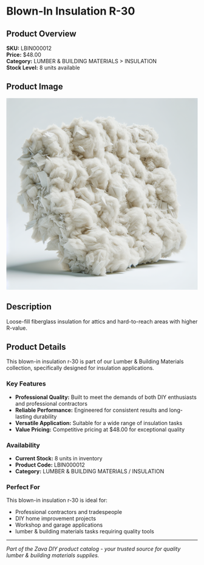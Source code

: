 # Blown-In Insulation R-30

## Product Overview

**SKU:** LBIN000012  
**Price:** $48.00  
**Category:** LUMBER & BUILDING MATERIALS > INSULATION  
**Stock Level:** 8 units available  

## Product Image

![Blown-In Insulation R-30](https://raw.githubusercontent.com/microsoft/ai-tour-26-zava-diy-dataset-plus-mcp/refs/heads/main/images/lumber_%26_building_materials_insulation_blown_in_insulation_r_30_20250620_202805.png)

## Description

Loose-fill fiberglass insulation for attics and hard-to-reach areas with higher R-value.

## Product Details

This blown-in insulation r-30 is part of our Lumber & Building Materials collection, specifically designed for insulation applications. 

### Key Features

- **Professional Quality:** Built to meet the demands of both DIY enthusiasts and professional contractors
- **Reliable Performance:** Engineered for consistent results and long-lasting durability
- **Versatile Application:** Suitable for a wide range of insulation tasks
- **Value Pricing:** Competitive pricing at $48.00 for exceptional quality

### Availability

- **Current Stock:** 8 units in inventory
- **Product Code:** LBIN000012
- **Category:** LUMBER & BUILDING MATERIALS / INSULATION

### Perfect For

This blown-in insulation r-30 is ideal for:
- Professional contractors and tradespeople
- DIY home improvement projects  
- Workshop and garage applications
- lumber & building materials tasks requiring quality tools

---

*Part of the Zava DIY product catalog - your trusted source for quality lumber & building materials supplies.*
